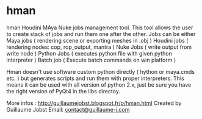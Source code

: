 hman
====

hman Houdini MAya Nuke jobs management tool.
This tool allows the user to create stack of jobs and run them one after the other.
Jobs can be either Maya jobs ( rendering scene or exporting meshes in .obj )
Houdini jobs ( rendering nodes: cop, rop_output, mantra )
Nuke Jobs ( write output from write node )
Python Jobs ( executes python file with given python interpreter )
Batch job ( Execute batch commands on win platform )

Hman doesn't use software custom python directly ( hython or maya.cmds etc. ) but generates scripts and run them
with proper interpreters. This means it can be used with all version of python 2.x, just be sure you have the 
right version of PyQt4 in the libs directoy.

More infos : http://guillaumejobst.blogspot.fr/p/hman.html
Created by Guillaume Jobst
Email: contact@guillaume-j.com
